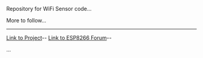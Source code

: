 Repository for WiFi Sensor code...  

More to follow...

***

[Link to Project](https://hackaday.io/project/3110-neuron-tech)--
[Link to ESP8266 Forum](http://www.esp8266.com/index.php)--

...


